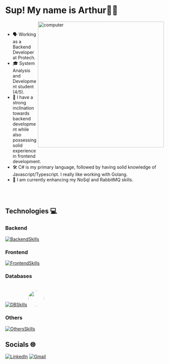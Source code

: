 # Sup! My name is <strong>Arthur</strong>👋🏾

<img src="https://raw.githubusercontent.com/MicaelliMedeiros/micaellimedeiros/master/image/computer-illustration.png" alt="computer" width="400px" align="right" style="margin-bottom: 20px;">


<br>

- 🗣️ Working as a Backend Developer at Protech.
- 🎓 System Analysis and Development student (4/5). 
- 👀 I have a strong inclination towards backend development while also possessing solid experience in frontend development.
- 🛠️ C# is my primary language, followed by having solid knowledge of Javascript/Typescript. I really like working with Golang.
- 🌱 I am currently enhancing my NoSql and RabbitMQ skills.

<br>
<br>

## Technologies 💻
  
### Backend
[![BackendSkills](https://skillicons.dev/icons?i=cs,go,dotnet,nodejs&theme=light)](https://skillicons.dev)
  
### Frontend
[![FrontendSkills](https://skillicons.dev/icons?i=ts,html,css,angular)](https://skillicons.dev)

### Databases
[![DBSkills](https://skillicons.dev/icons?i=sqlite,mysql,postgres&theme=light)](https://skillicons.dev)
<img src="https://github.com/marwin1991/profile-technology-icons/assets/19180175/3b371807-db7c-45b4-8720-c0cfc901680a" width="50px" style="border-radius: 50%; margin-top: 20px;" />

### Others
[![OthersSkills](https://skillicons.dev/icons?i=docker,linux,ubuntu&theme=light)](https://skillicons.dev)

## Socials 🌐
[![LinkedIn](https://skillicons.dev/icons?i=linkedin)](https://linkedin.com/in/arthur-amorim-bs)
[![Gmail](https://skillicons.dev/icons?i=gmail)](mailto:arthur.amorim10@gmail.com)
